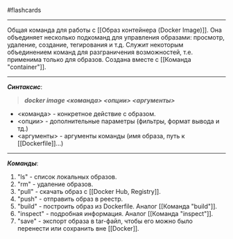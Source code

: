#flashcards
***
Общая команда для работы с [[Образ контейнера (Docker Image)]]. Она объединяет несколько подкоманд для управления образами: просмотр, удаление, создание, тегирования и т.д.
Служит некоторым объединением команд для разграничения возможностей, т.е. применима только для образов. Создана вместе с [[Команда "container"]].
***
***Синтаксис***:
>***docker image <команда> <опции> <аргументы>***
- <команда> - конкретное действие с образом.
- <опции> - дополнительные параметры (фильтры, формат вывода и тд.)
- <аргументы> - аргументы команды (имя образа, путь к [[Dockerfile]]...)
***
***Команды***:
1. "ls" - список локальных образов.
2. "rm" - удаление образов.
3. "pull" - скачать образ с [[Docker Hub, Registry]].
4. "push" - отправить образ в реестр.
5. "build" - построить образ из Dockerfile. Аналог [[Команда "build"]].
6. "inspect" - подробная информация. Аналог [[Команда "inspect"]].
7. "save" - экспорт образа в tar-файл, чтобы его можно было перенести или сохранить вне [[Docker]].
<!--SR:!2025-10-02,3,250-->